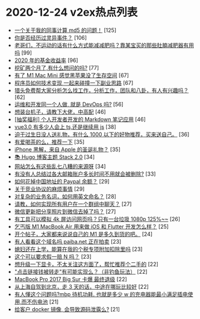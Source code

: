 # 2020-12-24 v2ex热点列表

+ [一个关于我的同事计算 md5 的问题！](https://www.v2ex.com/t/738468#reply125) [125]
+ [你是否经历过灵异事件？](https://www.v2ex.com/t/738575#reply106) [106]
+ [老哥们，不运动的话有什么方式能减减肥吗？靠某宝买的那些肚腩减肥器有用吗](https://www.v2ex.com/t/738618#reply99) [99]
+ [2020 年的基金收益率](https://www.v2ex.com/t/738481#reply96) [96]
+ [挖矿两个月了,有什么想问的吗?](https://www.v2ex.com/t/738621#reply77) [77]
+ [有了 M1 Mac Mini 感觉黑苹果没了生存空间](https://www.v2ex.com/t/738682#reply67) [67]
+ [程序员如何技术变现 一起来碰撞一下副业思路](https://www.v2ex.com/t/738524#reply67) [67]
+ [猎头免费帮大家分析怎么找工作，分析工作，团队和八卦，有人有兴趣吗？](https://www.v2ex.com/t/738583#reply62) [62]
+ [运维和开发同一个人做, 就是 DevOps 吗?](https://www.v2ex.com/t/738508#reply56) [56]
+ [想装台机子，请教下大佬，中高配](https://www.v2ex.com/t/738467#reply46) [46]
+ [[抽奖福利] 个人开发者开发的 Markdown 笔记应用](https://www.v2ex.com/t/738548#reply46) [46]
+ [vue3.0 有多少人会上 ts,还是继续用 js](https://www.v2ex.com/t/738614#reply38) [38]
+ [迫于过生日没人送礼物，有什么 1000 以下的好物推荐，买来送自己。](https://www.v2ex.com/t/738632#reply36) [36]
+ [有爱喝茶的么，推荐一下](https://www.v2ex.com/t/738625#reply35) [35]
+ [iPhone 黑解，来自 Apple 的圣诞礼物？](https://www.v2ex.com/t/738543#reply35) [35]
+ [📚 Hugo 博客主题 Stack 2.0](https://www.v2ex.com/t/738449#reply34) [34]
+ [网站怎么有这些乱七八糟的来源呀](https://www.v2ex.com/t/738451#reply34) [34]
+ [有没有人总结过各大邮箱账户多长时间不用就会被删除?](https://www.v2ex.com/t/738559#reply33) [33]
+ [如何花掉中国地址的 Paypal 余额？](https://www.v2ex.com/t/738455#reply29) [29]
+ [关于竞业协议的麻烦事情](https://www.v2ex.com/t/738475#reply29) [29]
+ [对复杂的业务名词，如何用英文命名？](https://www.v2ex.com/t/738497#reply28) [28]
+ [请教，如何实现所有用户在一个群组中聊天？](https://www.v2ex.com/t/738642#reply27) [27]
+ [微信更新把分享照片到微信去掉了吗？](https://www.v2ex.com/t/738453#reply27) [27]
+ [有工具可以模拟 4k 屏访问网页吗？只有一台垃圾 1080p 125%~~](https://www.v2ex.com/t/738597#reply26) [26]
+ [乞丐版 M1 MacBook Air 用来做 iOS 和 Flutter 开发怎么样？](https://www.v2ex.com/t/738464#reply25) [25]
+ [开个帖子，大家都来说说自己的 M1 是多久到货的吧。](https://www.v2ex.com/t/738498#reply24) [24]
+ [有人看看这个域名吗 paiba.net 正在拍卖](https://www.v2ex.com/t/738641#reply23) [23]
+ [媳妇还在上学，能算在我的个税专项附加扣除里吗](https://www.v2ex.com/t/738520#reply23) [23]
+ [这个可以要求假一赔 N 吗？](https://www.v2ex.com/t/738544#reply23) [23]
+ [想升级一下显卡，不太关注这方面了，帮忙推荐个二手的](https://www.v2ex.com/t/738577#reply22) [22]
+ ["点击链接钱被转走"有可能实现么？（非钓鱼玩法）](https://www.v2ex.com/t/738634#reply22) [22]
+ [MacBook Pro 2017 Big Sur 卡爆 最终退级](https://www.v2ex.com/t/738643#reply22) [22]
+ [从上海自驾到北京，走 3 天的话，中途在哪玩比较好](https://www.v2ex.com/t/738476#reply22) [22]
+ [有人懂这个问题吗?mbp 待机功耗. 也就是多少 w 的充电器能最小满足插电使用,而不伤电池](https://www.v2ex.com/t/738580#reply21) [21]
+ [给客户 docker 镜像, 会导致源码泄露么?](https://www.v2ex.com/t/738600#reply21) [21]
